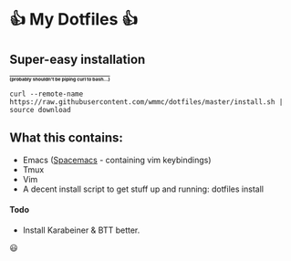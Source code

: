 :+1: My Dotfiles :+1:
===================

## Super-easy installation
__[<sub><sub><sub>(probably shouldn't be piping curl to bash...)</sub></sub></sub>](http://curlpipesh.tumblr.com/)__

    curl --remote-name https://raw.githubusercontent.com/wmmc/dotfiles/master/install.sh | source download

## What this contains:

- Emacs ([Spacemacs](https://github.com/syl20bnr/spacemacs) - containing vim keybindings)
- Tmux
- Vim
- A decent install script to get stuff up and running:
  dotfiles install


#### Todo

- Install Karabeiner & BTT better.

:smiley:
